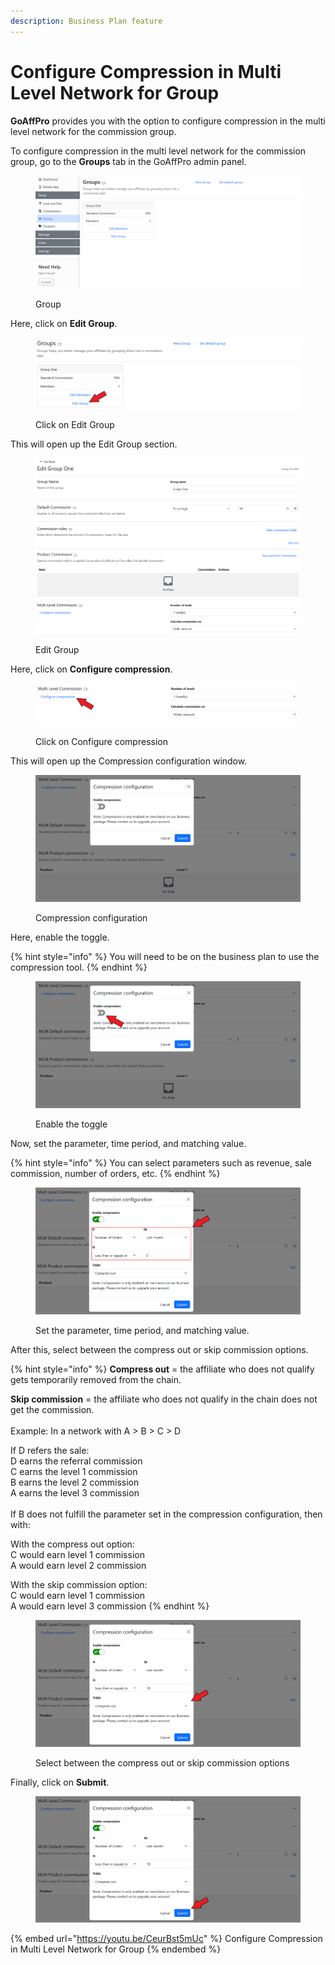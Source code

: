 ```yaml
---
description: Business Plan feature
---
```


# Configure Compression in Multi Level Network for Group

**GoAffPro** provides you with the option to configure compression in the multi level network for the commission group.&#x20;

To configure compression in the multi level network for the commission group, go to the **Groups** tab in the GoAffPro admin panel.

<figure><img src="../../.gitbook/assets/image (166).png" alt=""><figcaption><p>Group</p></figcaption></figure>

Here, click on **Edit Group**.

<figure><img src="../../.gitbook/assets/Screenshot 2023-08-28 131443.png" alt=""><figcaption><p>Click on Edit Group</p></figcaption></figure>

This will open up the Edit Group section.

<figure><img src="../../.gitbook/assets/image (3303).png" alt=""><figcaption><p>Edit Group</p></figcaption></figure>

Here, click on **Configure compression**.

<figure><img src="../../.gitbook/assets/Screenshot 2023-08-28 131529.png" alt=""><figcaption><p>Click on Configure compression</p></figcaption></figure>

This will open up the Compression configuration window.

<figure><img src="../../.gitbook/assets/image (3304).png" alt=""><figcaption><p>Compression configuration</p></figcaption></figure>

Here, enable the toggle.

{% hint style="info" %}
You will need to be on the business plan to use the compression tool.
{% endhint %}

<figure><img src="../../.gitbook/assets/Screenshot 2023-08-28 131602.png" alt=""><figcaption><p>Enable the toggle</p></figcaption></figure>

Now, set the parameter, time period, and matching value.

{% hint style="info" %}
You can select parameters such as revenue, sale commission, number of orders, etc.
{% endhint %}

<figure><img src="../../.gitbook/assets/Screenshot 2023-08-28 131659.png" alt=""><figcaption><p>Set the parameter, time period, and matching value.</p></figcaption></figure>

After this, select between the compress out or skip commission options.

{% hint style="info" %}
**Compress out** = the affiliate who does not qualify gets temporarily removed from the chain.

**Skip commission** = the affiliate who does not qualify in the chain does not get the commission.\
\
Example: In a network with A > B > C > D&#x20;

If D refers the sale:\
D earns the referral commission\
C earns the level 1 commission\
B earns the level 2 commission\
A earns the level 3 commission\
\
If B does not fulfill the parameter set in the compression configuration, then with:

With the compress out option:\
C would earn level 1 commission\
A would earn level 2 commission

With the skip commission option:\
C would earn level 1 commission\
A would earn level 3 commission&#x20;
{% endhint %}

<figure><img src="../../.gitbook/assets/Screenshot 2023-08-28 131710.png" alt=""><figcaption><p>Select between the compress out or skip commission options</p></figcaption></figure>

Finally, click on **Submit**.

<figure><img src="../../.gitbook/assets/Screenshot 2023-08-28 1131710.png" alt=""><figcaption></figcaption></figure>

{% embed url="https://youtu.be/CeurBst5mUc" %}
Configure Compression in Multi Level Network for Group
{% endembed %}
